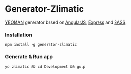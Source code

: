 # Generator-Zlimatic

[YEOMAN](https://www.github.com/yeoman/yo) generator based on [AngularJS](https://www.angularjs.org), [Express](https://www.npmjs.com/package/express) and [SASS](http://sass-lang.com).

### Installation
```
npm install -g generator-zlimatic
```

### Generate & Run app
```
yo zlimatic && cd Development && gulp
```